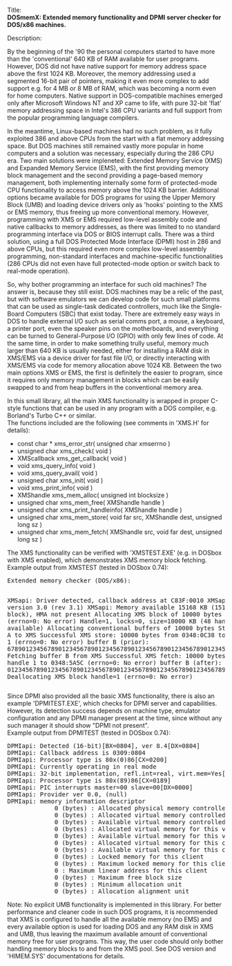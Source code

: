 Title:<br/>
<b>DOSmemX: Extended memory functionality and DPMI server checker for DOS/x86 machines.</b>

Description:<br/>
<p>By the beginning of the '90 the personal computers started to have more than the 'conventional' 640 KB of RAM available for user programs. However, DOS did not have native support for memory address space above the first 1024 KB. Moreover, the memory addressing used a segmented 16-bit pair of pointers, making it even more complex to add support e.g. for 4 MB or 8 MB of RAM, which was becoming a norm even for home computers. Native support in DOS-compatible machines emerged only after Microsoft Windows NT and XP came to life, with pure 32-bit 'flat' memory addressing space in Intel's 386 CPU variants and full support from the popular programming language compilers.</p>
<p>In the meantime, Linux-based machines had no such problem, as it fully exploited 386 and above CPUs from the start with a flat memory addressing space. But DOS machines still remained vastly more popular in home computers and a solution was necessary, especially during the 286 CPU era. Two main solutions were impleneted: Extended Memory Service (XMS) and Expanded Memory Service (EMS), with the first providing memory block management and the second providing a page-based memory management, both implementing internally some form of protected-mode CPU functionality to access memory above the 1024 KB barrier. Additional options became available for DOS programs for using the Upper Memory Block (UMB) and loading device drivers only as 'hooks' pointing to the XMS or EMS memory, thus freeing up more conventional memory. However, programming with XMS or EMS required low-level assembly code and native callbacks to memory addresses, as there was limited to no standard programming interface via DOS or BIOS interrupt calls. There was a third solution, using a full DOS Protected Mode Interface (DPMI) host in 286 and above CPUs, but this required even more complex low-level assembly programming, non-standard interfaces and machine-specific functionalities (286 CPUs did not even have  full protected-mode option or switch back to real-mode operation).</p>
<p>So, why bother programming an interface for such old machines? The answer is, because they still exist. DOS machines may be a relic of the past, but with software emulators we can develop code for such small platforms that can be used as single-task dedicated controllers, much like the Single-Board Computers (SBC) that exist today. There are extremely easy ways in DOS to handle external I/O such as serial comms port, a mouse, a keyboard, a printer port, even the speaker pins on the motherboards, and everything can be turned to General-Purpose I/O (GPIO) with only few lines of code. At the same time, in order to make something trully useful, memory much larger than 640 KB is usually needed, either for installing a RAM disk in XMS/EMS via a device driver for fast file I/O, or directly interacting with XMS/EMS via code for memory allocation above 1024 KB. Between the two main options XMS or EMS, the first is definitely the easier to program, since it requires only memory management in blocks which can be easily swapped to and from heap buffers in the conventional memory area.</p>
<p>In this small library, all the main XMS functionality is wrapped in proper C-style functions that can be used in any program with a DOS compiler, e.g. Borland's Turbo C++ or similar. <br/>
The functions included are the following (see comments in 'XMS.H' for details):</p>
<ul>
	<li>const char * xms_error_str( unsigned char xmserrno )</li>
	<li>unsigned char xms_check( void )</li>
	<li>XMScallback xms_get_callback( void )</li>
	<li>void xms_query_info( void )</li>
	<li>void xms_query_avail( void )</li>
	<li>unsigned char xms_init( void )</li>
	<li>void xms_print_info( void )</li>
	<li>XMShandle xms_mem_alloc( unsigned int blocksize )</li>
	<li>unsigned char xms_mem_free( XMShandle handle )</li>
	<li>unsigned char xms_print_handleinfo( XMShandle handle )</li>
	<li>unsigned char xms_mem_store( void far src, XMShandle dest, unsigned long sz )</li>
	<li>unsigned char xms_mem_fetch( XMShandle src, void far dest, unsigned long sz )</li>
</ul>

<p>The XMS functionality can be verified with 'XMSTEST.EXE' (e.g. in DOSbox with XMS enabled), which demonstrates XMS memory block fetching.<br/>
Example output from XMSTEST (tested in DOSbox 0.74):</p>
<pre>
Extended memory checker (DOS/x86):

XMSapi: Driver detected, callback address at C83F:0010
XMSapi: Driver version 3.0 (rev 3.1)
XMSapi: Memory available 15168 KB (15168 KB block), HMA not present
Allocating XMS block of 10000 bytes
	handle=1 (errno=0: No error)
Handle=1, locks=0, size=10000 KB (48 handles available)
Allocating conventional buffers of 10000 bytes
Storing buffer A to XMS
Successful XMS store: 10000 bytes from 0348:0C38 to XMS handle 1
	(errno=0: No error)
buffer B (prior):
6789012345678901234567890123456789012345678901234567890123456789012345678901234567890123456789012345...
Fetching buffer B from XMS
Successful XMS fetch: 10000 bytes from XMS handle 1 to 0348:5A5C
	(errno=0: No error)
buffer B (after):
0123456789012345678901234567890123456789012345678901234567890123456789012345678901234567890123456789...
Deallocating XMS block
	handle=1 (errno=0: No error)
</pre>

<p>Since DPMI also provided all the basic XMS functionality, there is also an example 'DPMITEST.EXE', which checks for DPMI server and capabilities. However, its detection success depends on machine type, emulator configuration and any DPMI manager present at the time, since without any such manager it should show "DPMI not present".<br/>
Example output from DPMITEST (tested in DOSbox 0.74):</p>
<pre>
DPMIapi: Detected (16-bit)[BX=0804], ver 8.4[DX=0804]
DPMIapi: Callback address is 0309:0804
DPMIapi: Processor type is 80x(0)86[CX=0200]
DPMIapi: Currently operating in real mode
DPMIapi: 32-bit implementation, refl.int=real, virt.mem=Yes[BX=FFFB]
DPMIapi: Processor type is 80x(89)86[CX=0189]
DPMIapi: PIC interrupts master=00 slave=00[DX=0000]
DPMIapi: Provider ver 0.0, (null)
DPMIapi: memory information descriptor
	         0 (bytes) : Allocated physical memory controlled by DPMI host
	         0 (bytes) : Allocated virtual memory controlled by DPMI host
	         0 (bytes) : Available virtual memory controlled by DPMI host
	         0 (bytes) : Allocated virtual memory for this virtual machine
	         0 (bytes) : Available virtual memory for this virtual machine
	         0 (bytes) : Allocated virtual memory for this client
	         0 (bytes) : Available virtual memory for this client
	         0 (bytes) : Locked memory for this client
	         0 (bytes) : Maximum locked memory for this client
	         0 : Maximum linear address for this client
	         0 (bytes) : Maximum free block size
	         0 (bytes) : Minimum allocation unit
	         0 (bytes) : Allocation alignment unit 
</pre>

<p>Note: No explicit UMB functionality is implemented in this library. For better performance and cleaner code in such DOS programs, it is recommended that XMS is configured to handle all the available memory (no EMS) and every available option is used for loading DOS and any RAM disk in XMS and UMB, thus leaving the maximum available amount of conventional memory free for user programs. This way, the user code should only bother handling memory blocks to and from the XMS pool. See DOS version and 'HIMEM.SYS' documentations for details.</p>
